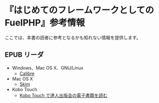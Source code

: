 # 『はじめてのフレームワークとしての FuelPHP』参考情報

ここでは、本書の読者に参考となるかも知れない情報を提供します。

## EPUB リーダ

* Windows、Mac OS X、GNU/Linux
  * [Calibre](http://gihyo.jp/lifestyle/serial/01/calibre/0001)
* Mac OS X
  * [Skim](http://skim-app.sourceforge.net/)
* Kobo Touch
  * [Kobo Touch で達人出版会の電子書籍を読む](http://d.hatena.ne.jp/Kenji_s/20120827/kobo_tatsuzine)
